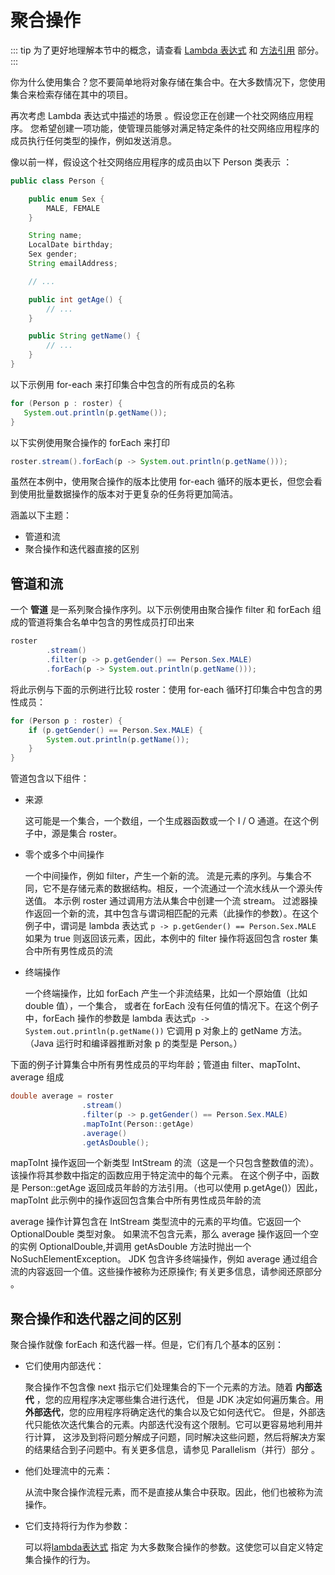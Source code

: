 # 聚合操作

::: tip
为了更好地理解本节中的概念，请查看 [Lambda 表达式](../../java/javaoo/lambdaexpressions.md)
和 [方法引用](../../java/javaoo/methodreferences.md) 部分。
:::

你为什么使用集合？您不要简单地将对象存储在集合中。在大多数情况下，您使用集合来检索存储在其中的项目。

再次考虑 Lambda 表达式中描述的场景 。假设您正在创建一个社交网络应用程序。
您希望创建一项功能，使管理员能够对满足特定条件的社交网络应用程序的成员执行任何类型的操作，例如发送消息。

像以前一样，假设这个社交网络应用程序的成员由以下 Person 类表示 ：

```java
public class Person {

    public enum Sex {
        MALE, FEMALE
    }

    String name;
    LocalDate birthday;
    Sex gender;
    String emailAddress;

    // ...

    public int getAge() {
        // ...
    }

    public String getName() {
        // ...
    }
}
```

以下示例用 for-each 来打印集合中包含的所有成员的名称

```java
for (Person p : roster) {
   System.out.println(p.getName());
}
```

以下实例使用聚合操作的 forEach 来打印

```java
roster.stream().forEach(p -> System.out.println(p.getName()));
```

虽然在本例中，使用聚合操作的版本比使用 for-each 循环的版本更长，但您会看到使用批量数据操作的版本对于更复杂的任务将更加简洁。

涵盖以下主题：

* 管道和流
* 聚合操作和迭代器直接的区别

## 管道和流
一个 **管道** 是一系列聚合操作序列。以下示例使用由聚合操作 filter 和 forEach 组成的管道将集合名单中包含的男性成员打印出来

```java
roster
        .stream()
        .filter(p -> p.getGender() == Person.Sex.MALE)
        .forEach(p -> System.out.println(p.getName()));
```

将此示例与下面的示例进行比较 roster：使用 for-each 循环打印集合中包含的男性成员：

```java
for (Person p : roster) {
    if (p.getGender() == Person.Sex.MALE) {
        System.out.println(p.getName());
    }
}
```

管道包含以下组件：

* 来源

    这可能是一个集合，一个数组，一个生成器函数或一个 I / O 通道。在这个例子中，源是集合 roster。

* 零个或多个中间操作

    一个中间操作，例如 filter，产生一个新的流。
    流是元素的序列。与集合不同，它不是存储元素的数据结构。相反，一个流通过一个流水线从一个源头传送值。
    本示例 roster 通过调用方法从集合中创建一个流 stream。
    过滤器操作返回一个新的流，其中包含与谓词相匹配的元素（此操作的参数）。在这个例子中，谓词是 lambda 表达式 `p -> p.getGender() == Person.Sex.MALE`
    如果为 true 则返回该元素，因此，本例中的 filter 操作将返回包含 roster 集合中所有男性成员的流

* 终端操作

    一个终端操作，比如 forEach 产生一个非流结果，比如一个原始值（比如 double 值），一个集合，
    或者在 forEach 没有任何值的情况下。在这个例子中，forEach 操作的参数是 lambda 表达式`p -> System.out.println(p.getName())`
    它调用 p 对象上的 getName 方法。（Java 运行时和编译器推断对象 p 的类型是 Person。）


下面的例子计算集合中所有男性成员的平均年龄；管道由 filter、mapToInt、average 组成

```java
double average = roster
                .stream()
                .filter(p -> p.getGender() == Person.Sex.MALE)
                .mapToInt(Person::getAge)
                .average()
                .getAsDouble();
```

mapToInt 操作返回一个新类型 IntStream 的流（这是一个只包含整数值的流）。该操作将其参数中指定的函数应用于特定流中的每个元素。
在这个例子中，函数是 Person::getAge 返回成员年龄的方法引用。（也可以使用 p.getAge()）因此，
mapToInt 此示例中的操作返回包含集合中所有男性成员年龄的流

average 操作计算包含在 IntStream 类型流中的元素的平均值。它返回一个 OptionalDouble 类型对象。
如果流不包含元素，那么 average 操作返回一个空的实例 OptionalDouble,并调用 getAsDouble 方法时抛出一个 NoSuchElementException。
JDK 包含许多终端操作，例如 average 通过组合流的内容返回一个值。这些操作被称为还原操作; 有关更多信息，请参阅还原部分 。

## 聚合操作和迭代器之间的区别

聚合操作就像 forEach 和迭代器一样。但是，它们有几个基本的区别：

* 它们使用内部迭代：

    聚合操作不包含像 next 指示它们处理集合的下一个元素的方法。随着 **内部迭代** ，您的应用程序决定哪些集合进行迭代，
    但是 JDK 决定如何遍历集合。用 **外部迭代**，您的应用程序将确定迭代的集合以及它如何迭代它。
    但是，外部迭代只能依次迭代集合的元素。内部迭代没有这个限制。它可以更容易地利用并行计算，
    这涉及到将问题分解成子问题，同时解决这些问题，然后将解决方案的结果结合到子问题中。有关更多信息，请参见 Parallelism（并行）部分 。

* 他们处理流中的元素：

    从流中聚合操作流程元素，而不是直接从集合中获取。因此，他们也被称为流操作。

* 它们支持将行为作为参数：

    可以将[lambda表达式](../../java/javaoo/lambdaexpressions.md) 指定 为大多数聚合操作的参数。这使您可以自定义特定集合操作的行为。
